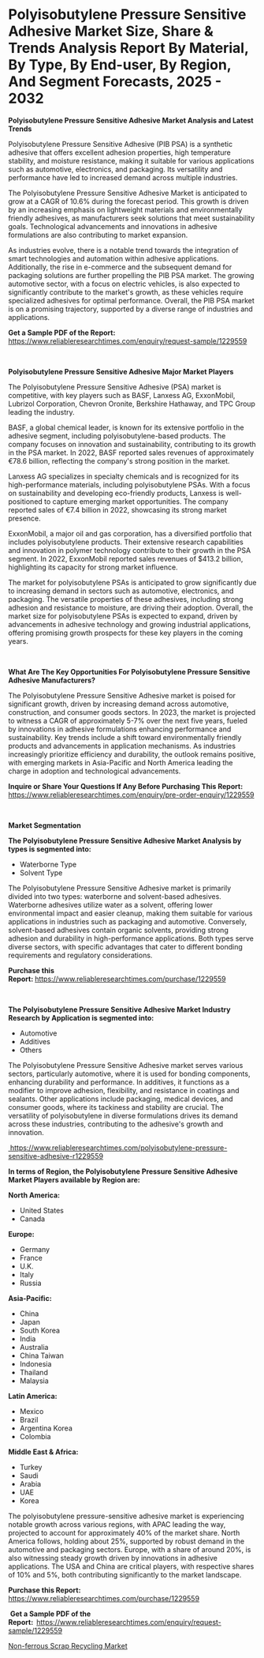 <p><h1>Polyisobutylene Pressure Sensitive Adhesive Market Size, Share & Trends Analysis Report By Material, By Type, By End-user, By Region, And Segment Forecasts, 2025 - 2032</h1></p><p><strong>Polyisobutylene Pressure Sensitive Adhesive Market Analysis and Latest Trends</strong></p>
<p><p>Polyisobutylene Pressure Sensitive Adhesive (PIB PSA) is a synthetic adhesive that offers excellent adhesion properties, high temperature stability, and moisture resistance, making it suitable for various applications such as automotive, electronics, and packaging. Its versatility and performance have led to increased demand across multiple industries.</p><p>The Polyisobutylene Pressure Sensitive Adhesive Market is anticipated to grow at a CAGR of 10.6% during the forecast period. This growth is driven by an increasing emphasis on lightweight materials and environmentally friendly adhesives, as manufacturers seek solutions that meet sustainability goals. Technological advancements and innovations in adhesive formulations are also contributing to market expansion. </p><p>As industries evolve, there is a notable trend towards the integration of smart technologies and automation within adhesive applications. Additionally, the rise in e-commerce and the subsequent demand for packaging solutions are further propelling the PIB PSA market. The growing automotive sector, with a focus on electric vehicles, is also expected to significantly contribute to the market's growth, as these vehicles require specialized adhesives for optimal performance. Overall, the PIB PSA market is on a promising trajectory, supported by a diverse range of industries and applications.</p></p>
<p><strong>Get a Sample PDF of the Report:&nbsp;</strong> <a href="https://www.reliableresearchtimes.com/enquiry/request-sample/1229559?utm_campaign=2182&utm_medium=2&utm_source=Github&utm_content=ia&utm_term=02022025&utm_id=polyisobutylene-pressure-sensitive-adhesive">https://www.reliableresearchtimes.com/enquiry/request-sample/1229559</a></p>
<p>&nbsp;</p>
<p><strong>Polyisobutylene Pressure Sensitive Adhesive Major Market Players</strong></p>
<p><p>The Polyisobutylene Pressure Sensitive Adhesive (PSA) market is competitive, with key players such as BASF, Lanxess AG, ExxonMobil, Lubrizol Corporation, Chevron Oronite, Berkshire Hathaway, and TPC Group leading the industry. </p><p>BASF, a global chemical leader, is known for its extensive portfolio in the adhesive segment, including polyisobutylene-based products. The company focuses on innovation and sustainability, contributing to its growth in the PSA market. In 2022, BASF reported sales revenues of approximately €78.6 billion, reflecting the company's strong position in the market.</p><p>Lanxess AG specializes in specialty chemicals and is recognized for its high-performance materials, including polyisobutylene PSAs. With a focus on sustainability and developing eco-friendly products, Lanxess is well-positioned to capture emerging market opportunities. The company reported sales of €7.4 billion in 2022, showcasing its strong market presence.</p><p>ExxonMobil, a major oil and gas corporation, has a diversified portfolio that includes polyisobutylene products. Their extensive research capabilities and innovation in polymer technology contribute to their growth in the PSA segment. In 2022, ExxonMobil reported sales revenues of $413.2 billion, highlighting its capacity for strong market influence.</p><p>The market for polyisobutylene PSAs is anticipated to grow significantly due to increasing demand in sectors such as automotive, electronics, and packaging. The versatile properties of these adhesives, including strong adhesion and resistance to moisture, are driving their adoption. Overall, the market size for polyisobutylene PSAs is expected to expand, driven by advancements in adhesive technology and growing industrial applications, offering promising growth prospects for these key players in the coming years.</p></p>
<p>&nbsp;</p>
<p><strong>What Are The Key Opportunities For Polyisobutylene Pressure Sensitive Adhesive Manufacturers?</strong></p>
<p><p>The Polyisobutylene Pressure Sensitive Adhesive market is poised for significant growth, driven by increasing demand across automotive, construction, and consumer goods sectors. In 2023, the market is projected to witness a CAGR of approximately 5-7% over the next five years, fueled by innovations in adhesive formulations enhancing performance and sustainability. Key trends include a shift toward environmentally friendly products and advancements in application mechanisms. As industries increasingly prioritize efficiency and durability, the outlook remains positive, with emerging markets in Asia-Pacific and North America leading the charge in adoption and technological advancements.</p></p>
<p><strong>Inquire or Share Your Questions If Any Before Purchasing This Report:</strong> <a href="https://www.reliableresearchtimes.com/enquiry/pre-order-enquiry/1229559?utm_campaign=2182&utm_medium=2&utm_source=Github&utm_content=ia&utm_term=02022025&utm_id=polyisobutylene-pressure-sensitive-adhesive">https://www.reliableresearchtimes.com/enquiry/pre-order-enquiry/1229559</a></p>
<p>&nbsp;</p>
<p><strong>Market Segmentation</strong></p>
<p><strong>The Polyisobutylene Pressure Sensitive Adhesive Market Analysis by types is segmented into:</strong></p>
<p><ul><li>Waterborne Type</li><li>Solvent Type</li></ul></p>
<p><p>The Polyisobutylene Pressure Sensitive Adhesive market is primarily divided into two types: waterborne and solvent-based adhesives. Waterborne adhesives utilize water as a solvent, offering lower environmental impact and easier cleanup, making them suitable for various applications in industries such as packaging and automotive. Conversely, solvent-based adhesives contain organic solvents, providing strong adhesion and durability in high-performance applications. Both types serve diverse sectors, with specific advantages that cater to different bonding requirements and regulatory considerations.</p></p>
<p><strong>Purchase this Report:&nbsp;</strong><a href="https://www.reliableresearchtimes.com/purchase/1229559?utm_campaign=2182&utm_medium=2&utm_source=Github&utm_content=ia&utm_term=02022025&utm_id=polyisobutylene-pressure-sensitive-adhesive">https://www.reliableresearchtimes.com/purchase/1229559</a></p>
<p>&nbsp;</p>
<p><strong>The Polyisobutylene Pressure Sensitive Adhesive Market Industry Research by Application is segmented into:</strong></p>
<p><ul><li>Automotive</li><li>Additives</li><li>Others</li></ul></p>
<p><p>The Polyisobutylene Pressure Sensitive Adhesive market serves various sectors, particularly automotive, where it is used for bonding components, enhancing durability and performance. In additives, it functions as a modifier to improve adhesion, flexibility, and resistance in coatings and sealants. Other applications include packaging, medical devices, and consumer goods, where its tackiness and stability are crucial. The versatility of polyisobutylene in diverse formulations drives its demand across these industries, contributing to the adhesive's growth and innovation.</p></p>
<p><a href="https://www.reliableresearchtimes.com/polyisobutylene-pressure-sensitive-adhesive-r1229559?utm_campaign=2182&utm_medium=2&utm_source=Github&utm_content=ia&utm_term=02022025&utm_id=polyisobutylene-pressure-sensitive-adhesive">&nbsp;https://www.reliableresearchtimes.com/polyisobutylene-pressure-sensitive-adhesive-r1229559</a></p>
<p><strong>In terms of Region, the Polyisobutylene Pressure Sensitive Adhesive Market Players available by Region are:</strong></p>
<p>
    <p> <strong> North America: </strong>
        <ul>
            <li>United States</li>
            <li>Canada</li>
        </ul>
        </p> 
    <p> <strong> Europe: </strong>
        <ul>
            <li>Germany</li>
            <li>France</li>
            <li>U.K.</li>
            <li>Italy</li>
            <li>Russia</li>
        </ul>
        </p> 
    <p> <strong> Asia-Pacific: </strong>
        <ul>
            <li>China</li>
            <li>Japan</li>
            <li>South Korea</li>
            <li>India</li>
            <li>Australia</li>
            <li>China Taiwan</li>
            <li>Indonesia</li>
            <li>Thailand</li>
            <li>Malaysia</li>
        </ul>
        </p> 
    <p> <strong> Latin America: </strong>
        <ul>
            <li>Mexico</li>
            <li>Brazil</li>
            <li>Argentina Korea</li>
            <li>Colombia</li>
        </ul>
        </p> 
    <p> <strong> Middle East & Africa: </strong>
        <ul>
            <li>Turkey</li>
            <li>Saudi</li>
            <li>Arabia</li>
            <li>UAE</li>
            <li>Korea</li>
        </ul>
    </p>
    </p>
<p><p>The polyisobutylene pressure-sensitive adhesive market is experiencing notable growth across various regions, with APAC leading the way, projected to account for approximately 40% of the market share. North America follows, holding about 25%, supported by robust demand in the automotive and packaging sectors. Europe, with a share of around 20%, is also witnessing steady growth driven by innovations in adhesive applications. The USA and China are critical players, with respective shares of 10% and 5%, both contributing significantly to the market landscape.</p></p>
<p><strong>Purchase this Report: </strong><a href="https://www.reliableresearchtimes.com/purchase/1229559?utm_campaign=2182&utm_medium=2&utm_source=Github&utm_content=ia&utm_term=02022025&utm_id=polyisobutylene-pressure-sensitive-adhesive">https://www.reliableresearchtimes.com/purchase/1229559</a></p>
<p>&nbsp;<strong>Get a Sample PDF of the Report:&nbsp;&nbsp;</strong><a href="https://www.reliableresearchtimes.com/enquiry/request-sample/1229559?utm_campaign=2182&utm_medium=2&utm_source=Github&utm_content=ia&utm_term=02022025&utm_id=polyisobutylene-pressure-sensitive-adhesive">https://www.reliableresearchtimes.com/enquiry/request-sample/1229559</a></p>
<p><strong></strong></p>
<p><p><a href="https://github.com/tona7vba/Market-Research-Report-List-1/blob/main/non-ferrous-scrap-recycling-market.md?utm_campaign=2182&utm_medium=2&utm_source=Github&utm_content=ia&utm_term=02022025&utm_id=polyisobutylene-pressure-sensitive-adhesive">Non-ferrous Scrap Recycling Market</a></p></p>